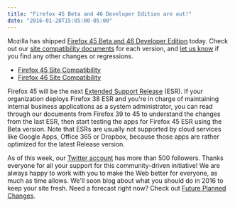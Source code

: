 ```yaml
---
title: "Firefox 45 Beta and 46 Developer Edition are out!"
date: "2016-01-28T15:05:00-05:00"
---
```

Mozilla has shipped [Firefox 45 Beta and 46 Developer Edition](https://www.mozilla.org/firefox/channel/) today. Check out our [site compatibility documents](https://www.fxsitecompat.com/en-CA/docs/) for each version, and [let us know](https://www.fxsitecompat.com/en-CA/contribute/) if you find any other changes or regressions.

* [Firefox 45 Site Compatibility](https://www.fxsitecompat.com/en-CA/versions/45/)
* [Firefox 46 Site Compatibility](https://www.fxsitecompat.com/en-CA/versions/46/)

Firefox 45 will be the next [Extended Support Release](https://www.mozilla.org/firefox/organizations/) (ESR). If your organization deploys Firefox 38 ESR and you're in charge of maintaining internal business applications as a system administrator, you can read through our documents from Firefox 39 to 45 to understand the changes from the last ESR, then start testing the apps for Firefox 45 ESR using the Beta version. Note that ESRs are usually not supported by cloud services like Google Apps, Office 365 or Dropbox, because those apps are rather optimized for the latest Release version.

As of this week, our [Twitter account](https://twitter.com/FxSiteCompat) has more than 500 followers. Thanks everyone for all your support for this community-driven initiative! We are always happy to work with you to make the Web better for everyone, as much as time allows. We'll soon blog about what you should do in 2016 to keep your site fresh. Need a forecast right now? Check out [Future Planned Changes](https://www.fxsitecompat.com/en-CA/versions/future/).

